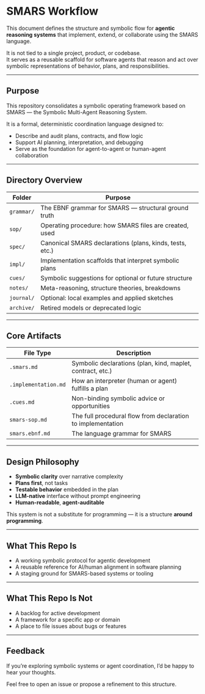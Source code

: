 # SMARS Workflow

This document defines the structure and symbolic flow for **agentic reasoning systems** that implement, extend, or collaborate using the SMARS language.

It is not tied to a single project, product, or codebase.  
It serves as a reusable scaffold for software agents that reason and act over symbolic representations of behavior, plans, and responsibilities.

---

## Purpose

This repository consolidates a symbolic operating framework based on SMARS — the Symbolic Multi-Agent Reasoning System.

It is a formal, deterministic coordination language designed to:

- Describe and audit plans, contracts, and flow logic
- Support AI planning, interpretation, and debugging
- Serve as the foundation for agent-to-agent or human-agent collaboration

---

## Directory Overview

| Folder         | Purpose                                                  |
|----------------|----------------------------------------------------------|
| `grammar/`     | The EBNF grammar for SMARS — structural ground truth     |
| `sop/`         | Operating procedure: how SMARS files are created, used   |
| `spec/`        | Canonical SMARS declarations (plans, kinds, tests, etc.) |
| `impl/`        | Implementation scaffolds that interpret symbolic plans   |
| `cues/`        | Symbolic suggestions for optional or future structure    |
| `notes/`       | Meta-reasoning, structure theories, breakdowns           |
| `journal/`     | Optional: local examples and applied sketches            |
| `archive/`     | Retired models or deprecated logic                       |

---

## Core Artifacts

| File Type                    | Description                                              |
|-----------------------------|----------------------------------------------------------|
| `.smars.md`                 | Symbolic declarations (plan, kind, maplet, contract, etc.) |
| `.implementation.md`        | How an interpreter (human or agent) fulfills a plan      |
| `.cues.md`                  | Non-binding symbolic advice or opportunities             |
| `smars-sop.md`              | The full procedural flow from declaration to implementation |
| `smars.ebnf.md`             | The language grammar for SMARS                          |

---

## Design Philosophy

- **Symbolic clarity** over narrative complexity
- **Plans first**, not tasks
- **Testable behavior** embedded in the plan
- **LLM-native** interface without prompt engineering
- **Human-readable**, **agent-auditable**

This system is not a substitute for programming — it is a structure **around programming**.

---

## What This Repo Is

- A working symbolic protocol for agentic development
- A reusable reference for AI/human alignment in software planning
- A staging ground for SMARS-based systems or tooling

---

## What This Repo Is Not

- A backlog for active development
- A framework for a specific app or domain
- A place to file issues about bugs or features

---

## Feedback

If you’re exploring symbolic systems or agent coordination, I’d be happy to hear your thoughts.

Feel free to open an issue or propose a refinement to this structure.
